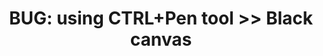 ---
title: 'BUG: using CTRL+Pen tool >> Black canvas'
redirect_to:
  - 'https://discuss.pencil2d.org/t/bug-using-ctrl-pen-tool-black-canvas/583'
---